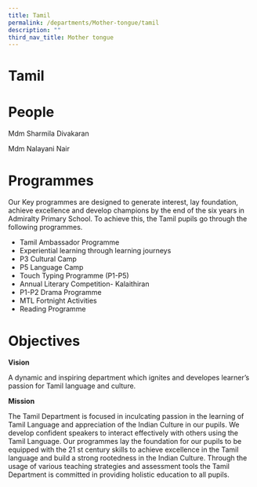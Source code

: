 ```yaml
---
title: Tamil
permalink: /departments/Mother-tongue/tamil
description: ""
third_nav_title: Mother tongue
---
```

# Tamil
# People

Mdm Sharmila Divakaran

Mdm Nalayani Nair

# Programmes
Our Key programmes are designed to generate interest, lay foundation, achieve excellence and develop champions by the end of the six years in Admiralty Primary School. To achieve this, the Tamil pupils go through the following programmes.

* Tamil Ambassador Programme
* Experiential learning through learning journeys
* P3 Cultural Camp
* P5 Language Camp
* Touch Typing Programme (P1-P5)
* Annual Literary Competition- Kalaithiran
* P1-P2 Drama Programme
* MTL Fortnight Activities
* Reading Programme


# Objectives
**Vision**

A dynamic and inspiring department which ignites and developes learner’s passion for Tamil language and culture.

**Mission**

The Tamil Department is focused in inculcating passion in the learning of Tamil Language and appreciation of the Indian Culture in our pupils. We develop confident speakers to interact effectively with others using the Tamil Language. Our programmes lay the foundation for our pupils to be equipped with the 21 st century skills to achieve excellence in the Tamil language and build a strong rootedness in the Indian Culture. Through the usage of various teaching strategies and assessment tools the Tamil Department is committed in providing holistic education to all pupils.

